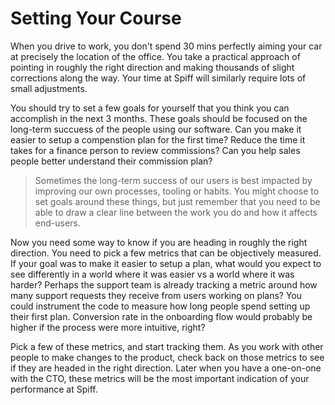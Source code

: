 # Setting Your Course

When you drive to work, you don't spend 30 mins perfectly aiming your car at precisely the location of the office.
You take a practical approach of pointing in roughly the right direction and making thousands of slight corrections along the way.
Your time at Spiff will similarly require lots of small adjustments.

You should try to set a few goals for yourself that you think you can accomplish in the next 3 months.
These goals should be focused on the long-term succuess of the people using our software.
Can you make it easier to setup a compenstion plan for the first time?
Reduce the time it takes for a finance person to review commissions?
Can you help sales people better understand their commission plan?

> Sometimes the long-term success of our users is best impacted by improving our own processes, tooling or habits.
> You might choose to set goals around these things, but just remember that you need to be able to draw a clear line between the work you do and how it affects end-users.

Now you need some way to know if you are heading in roughly the right direction.
You need to pick a few metrics that can be objectively measured.
If your goal was to make it easier to setup a plan, what would you expect to see differently in a world where it was easier vs a world where it was harder?
Perhaps the support team is already tracking a metric around how many support requests they receive from users working on plans?
You could instrument the code to measure how long people spend setting up their first plan.
Conversion rate in the onboarding flow would probably be higher if the process were more intuitive, right?

Pick a few of these metrics, and start tracking them.
As you work with other people to make changes to the product, check back on those metrics to see if they are headed in the right direction.
Later when you have a one-on-one with the CTO, these metrics will be the most important indication of your performance at Spiff.
